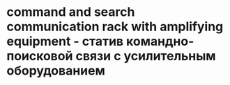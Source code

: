 # command and search communication rack with amplifying equipment - статив командно-поисковой связи с усилительным оборудованием
